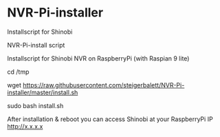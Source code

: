 # NVR-Pi-installer
Installscript for Shinobi

NVR-Pi-install script

Installscript for Shinobi NVR on RaspberryPi (with Raspian 9 lite)

cd /tmp

wget https://raw.githubusercontent.com/steigerbalett/NVR-Pi-installer/master/install.sh

sudo bash install.sh

After installation & reboot you can access Shinobi at your RaspberryPi IP http://x.x.x.x
